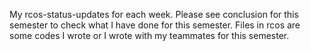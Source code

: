 My rcos-status-updates for each week. Please see conclusion for this semester to check what I have done for this semester. Files in rcos are some codes I wrote or I wrote with my teammates for this semester.

